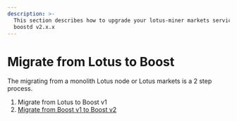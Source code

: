 ```yaml
---
description: >-
  This section describes how to upgrade your lotus-miner markets service to
  boostd v2.x.x
---
```


# Migrate from Lotus to Boost

The migrating from a monolith Lotus node or Lotus markets is a 2 step process.

1. Migrate from Lotus to Boost v1
2. [Migrate from Boost v1 to Boost v2](how-to-migrate-boost-v1-to-boost-v2.md)
